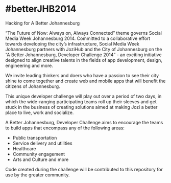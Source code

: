 #betterJHB2014
==============

Hacking for A Better Johannesburg

“The Future of Now: Always on, Always Connected” theme governs Social Media Week Johannesburg 2014. Committed to a collaborative effort towards developing the city’s infrastructure, Social Media Week Johannesburg partners with JoziHub and the City of Johannesburg on the “A Better Johannesburg, Developer Challenge 2014” - an exciting initiative designed to align creative talents in the fields of app development, design, engineering and more. 

We invite leading thinkers and doers who have a passion to see their city shine to come together and create web and mobile apps that will benefit the citizens of Johannesburg. 

This unique developer challenge will play out over a period of two days, in which the wide-ranging participating teams roll up their sleeves and get stuck in the business of creating solutions aimed at making Jozi a better place to live, work and socialize.

A Better Johannesburg, Developer Challenge aims to encourage the teams to build apps that encompass any of the following areas:
- Public transportation
- Service delivery and utilities
- Healthcare
- Community engagement
- Arts and Culture and more

Code created during the challenge will be contributed to this repository for use by the greater community.


